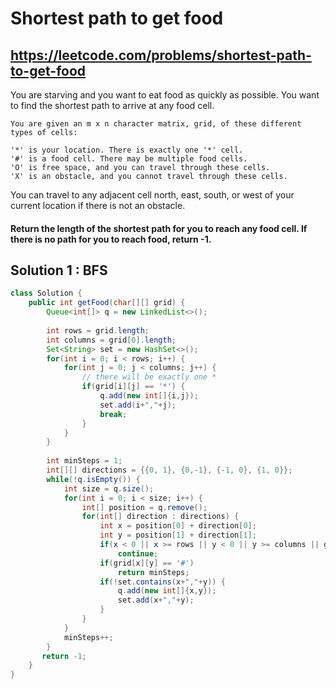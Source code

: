 # Shortest path to get food

## https://leetcode.com/problems/shortest-path-to-get-food

You are starving and you want to eat food as quickly as possible. You want to find the shortest path to arrive at any food cell.

```
You are given an m x n character matrix, grid, of these different types of cells:

'*' is your location. There is exactly one '*' cell.
'#' is a food cell. There may be multiple food cells.
'O' is free space, and you can travel through these cells.
'X' is an obstacle, and you cannot travel through these cells.
```
You can travel to any adjacent cell north, east, south, or west of your current location if there is not an obstacle.

#### Return the length of the shortest path for you to reach any food cell. If there is no path for you to reach food, return -1.


## Solution 1 : BFS
```java
class Solution {
    public int getFood(char[][] grid) {
        Queue<int[]> q = new LinkedList<>();
        
        int rows = grid.length;
        int columns = grid[0].length;
        Set<String> set = new HashSet<>();
        for(int i = 0; i < rows; i++) {
            for(int j = 0; j < columns; j++) {
                // there will be exactly one *
                if(grid[i][j] == '*') {
                    q.add(new int[]{i,j});
                    set.add(i+","+j);
                    break;
                }
            }
        }
        
        int minSteps = 1;
        int[][] directions = {{0, 1}, {0,-1}, {-1, 0}, {1, 0}};
        while(!q.isEmpty()) {
            int size = q.size();
            for(int i = 0; i < size; i++) {
                int[] position = q.remove();
                for(int[] direction : directions) {
                    int x = position[0] + direction[0];
                    int y = position[1] + direction[1];
                    if(x < 0 || x >= rows || y < 0 || y >= columns || grid[x][y] == 'X') 
                        continue;
                    if(grid[x][y] == '#')
                        return minSteps;
                    if(!set.contains(x+","+y)) {
                        q.add(new int[]{x,y});
                        set.add(x+","+y);
                    }
                }
            }
            minSteps++;
        }
       return -1; 
    }
}
```
